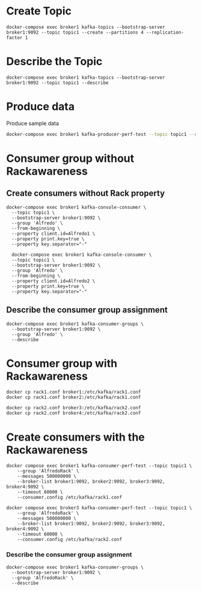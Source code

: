 # Create Topic

```shell
docker-compose exec broker1 kafka-topics --bootstrap-server broker1:9092 --topic topic1 --create --partitions 4 --replication-factor 1
```

# Describe the Topic
```shell
docker-compose exec broker1 kafka-topics --bootstrap-server broker1:9092 --topic topic1 --describe
```

# Produce data

Produce sample data

```bash
docker-compose exec broker1 kafka-producer-perf-test --topic topic1 --num-records 200000000 --record-size 1000 --throughput 100000 --producer-props bootstrap.servers=broker1:9092
```





# Consumer group without Rackawareness

## Create consumers without Rack property
```shell
docker-compose exec broker1 kafka-console-consumer \
  --topic topic1 \
  --bootstrap-server broker1:9092 \
  --group 'Alfredo' \
  --from-beginning \
  --property client.id=Alfredo1 \
  --property print.key=true \
  --property key.separator="-"
```
```shell
  docker-compose exec broker1 kafka-console-consumer \
  --topic topic1 \
  --bootstrap-server broker1:9092 \
  --group 'Alfredo' \
  --from-beginning \
  --property client.id=Alfredo2 \
  --property print.key=true \
  --property key.separator="-"
```

## Describe the consumer group assignment
```shell
docker-compose exec broker1 kafka-consumer-groups \
  --bootstrap-server broker1:9092 \
  --group 'Alfredo' \
  --describe
```

# Consumer group with Rackawareness

```shell
docker cp rack1.conf broker1:/etc/kafka/rack1.conf
docker cp rack1.conf broker2:/etc/kafka/rack1.conf
```


```shell
docker cp rack2.conf broker3:/etc/kafka/rack2.conf
docker cp rack2.conf broker4:/etc/kafka/rack2.conf
```


# Create consumers with the Rackawareness
```shell
docker compose exec broker1 kafka-consumer-perf-test --topic topic1 \
    --group 'AlfredoRack' \
    --messages 500000000 \
    --broker-list broker1:9092, broker2:9092, broker3:9092, broker4:9092 \
    --timeout 60000 \
    --consumer.config /etc/kafka/rack1.conf
```
```shell
docker compose exec broker3 kafka-consumer-perf-test --topic topic1 \
    --group 'AlfredoRack' \
    --messages 500000000 \
    --broker-list broker1:9092, broker2:9092, broker3:9092, broker4:9092 \
    --timeout 60000 \
    --consumer.config /etc/kafka/rack2.conf
```

### Describe the consumer group assignment
```shell
docker-compose exec broker1 kafka-consumer-groups \
  --bootstrap-server broker1:9092 \
  --group 'AlfredoRack' \
  --describe
```
